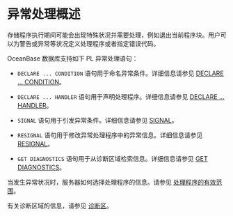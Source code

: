 # 异常处理概述

存储程序执行期间可能会出现特殊状况并需要处理，例如退出当前程序块。用户可以为警告或异常等状况定义处理程序或者指定错误代码。

OceanBase 数据库支持如下 PL 异常处理语句：

* `DECLARE ... CONDITION` 语句用于命名异常条件。详细信息请参见 [DECLARE ... CONDITION](../9.pl-exception-handling-statement-mysql/2.declare-condition-mysql.md)。

* `DECLARE ... HANDLER` 语句用于声明处理程序。详细信息请参见 [DECLARE ... HANDLER](../9.pl-exception-handling-statement-mysql/3.declare-handler-mysql.md)。 

* `SIGNAL` 语句用于引发异常条件。详细信息请参见 [SIGNAL](../9.pl-exception-handling-statement-mysql/6.SIGNAL-mysql.md)。 

* `RESIGNAL` 语句用于修改异常处理程序中的异常信息。详细信息请参见 [RESIGNAL](../9.pl-exception-handling-statement-mysql/5.RESIGNAL-mysql.md)。

* `GET DIAGNOSTICS` 语句用于从诊断区域检索信息。详细信息请参见 [GET DIAGNOSTICS](../9.pl-exception-handling-statement-mysql/4.get-diagnostics-mysql.md)。


当发生异常状况时，服务器如何选择处理程序的信息。请参见 [处理程序的有效范围](../9.pl-exception-handling-statement-mysql/7.scope-rules-for-handlers-mysql.md)。

有关诊断区域的信息，请参见 [诊断区](../9.pl-exception-handling-statement-mysql/8.diagnostic-area-mysql.md)。
